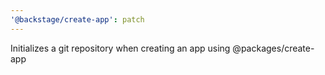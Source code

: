 ```yaml
---
'@backstage/create-app': patch
---
```


Initializes a git repository when creating an app using @packages/create-app
